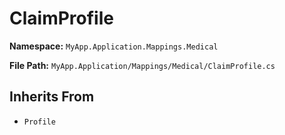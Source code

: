 # ClaimProfile

**Namespace:** `MyApp.Application.Mappings.Medical`

**File Path:** `MyApp.Application/Mappings/Medical/ClaimProfile.cs`

## Inherits From

- `Profile`

